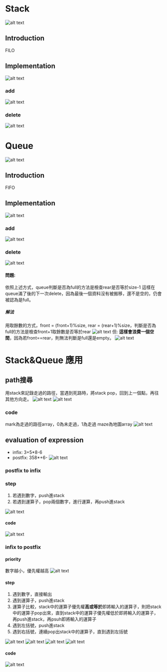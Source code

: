 # Stack
![alt text](image.png)
## Introduction
FILO
## Implementation
![alt text](image-1.png)
### add
![alt text](image-2.png)
### delete
![alt text](image-3.png)

# Queue
![alt text](image-4.png)
## Introduction
FIFO
## Implementation
![alt text](image-5.png)
### add
![alt text](image-7.png)
### delete
![alt text](image-6.png)
#### 問題:
依照上述方式，queue判斷是否為full的方法是檢查rear是否等於size-1
這樣在queue滿了後的下一次delete，因為最後一個資料沒有被搬移，還不是空的，仍會被認為是full。

##### 解法
用取餘數的方式，front = (front+1)%size, rear = (rear+1)%size，判斷是否為full的方法是檢查front+1取餘數是否等於rear
![alt text](image-8.png)
但:
**這樣會浪費一個空間**，因為若front==rear，則無法判斷是full還是empty。
![alt text](image-9.png)

# Stack&Queue 應用
## path搜尋
用stack來記錄走過的路徑，當遇到死路時，將stack pop，回到上一個點，再往其他方向走。
![alt text](image-10.png)
![alt text](image-11.png)
### code
mark為走過的路徑array，0為未走過，1為走過
maze為地圖array
![alt text](image-12.png)

## evaluation of expression
- infix: 3+5*8-6
- postfix: 358*+6-
![alt text](image-13.png)
### postfix to infix
### step
1. 若遇到數字，push進stack
2. 若遇到運算子，pop兩個數字，進行運算，再push進stack

![alt text](image-14.png)
#### code
![alt text](image-15.png)
### infix to postfix
#### priority
數字越小，優先權越高
![alt text](image-20.png)
#### step
1. 遇到數字，直接輸出
2. 遇到運算子，push進stack
3. 運算子比較，stack中的運算子優先權**高或等於**即將輸入的運算子，則把stack中的運算子pop出來，直到stack中的運算子優先權低於即將輸入的運算子，再push進stack，再psuh即將輸入的運算子
4. 遇到左括號，push進stack
5. 遇到右括號，連續pop出stack中的運算子，直到遇到左括號

![alt text](image-16.png)
![alt text](image-17.png)
![alt text](image-18.png)
![alt text](image-19.png)
#### code
![alt text](image-21.png)


